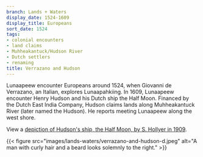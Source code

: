 ```yaml
---
branch: Lands + Waters
display_date: 1524-1609
display_title: Europeans
sort_date: 1524
tags:
- colonial encounters
- land claims
- Muhheakantuck/Hudson River
- Dutch settlers
- renaming
title: Verrazano and Hudson
---
```


Lunaapeew encounter Europeans around 1524, when Giovanni de Verrazano, an Italian, explores Lunaapahkiing. In 1609, Lunaapeew encounter Henry Hudson and his Dutch ship the Half Moon. Financed by the Dutch East India Company, Hudson claims lands along Muhheakantuck River (later named the Hudson). He reports meeting Lunaapeew along the west shore.

View a [depiction of Hudson's ship, the Half Moon, by S. Hollyer in 1909](https://www.loc.gov/item/2005689539/).

{{< figure src="images/lands-waters/verrazano-and-hudson-d.jpeg" alt="A man with curly hair and a beard looks solemnly to the right." >}}

